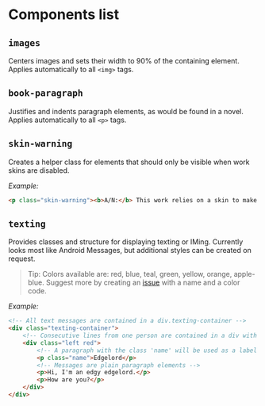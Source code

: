 # Components list

## `images`

Centers images and sets their width to 90% of the containing element. Applies automatically to all `<img>` tags.

## `book-paragraph`

Justifies and indents paragraph elements, as would be found in a novel. Applies automatically to all `<p>` tags.

## `skin-warning`

Creates a helper class for elements that should only be visible when work skins are disabled.

_Example:_

```html
<p class="skin-warning"><b>A/N:</b> This work relies on a skin to make it look better. Enable the skin by clicking here: <a href="?style=creator">[Enable work skin]</a></p>
```

## `texting`

Provides classes and structure for displaying texting or IMing. Currently looks most like Android Messages, but additional styles can be created on request.

> Tip: Colors available are: red, blue, teal, green, yellow, orange, apple-blue. Suggest more by creating an [issue](https://github.com/legowerewolf/AO3-themes/issues) with a name and a color code.

_Example:_

```html
<!-- All text messages are contained in a div.texting-container -->
<div class="texting-container">
	<!-- Consecutive lines from one person are contained in a div with classes indicating side and color -->
	<div class="left red">
		<!-- A paragraph with the class 'name' will be used as a label for who's speaking - put it at the top -->
		<p class="name">Edgelord</p>
		<!-- Messages are plain paragraph elements -->
		<p>Hi, I'm an edgy edgelord.</p>
		<p>How are you?</p>
	</div>
</div>
```
